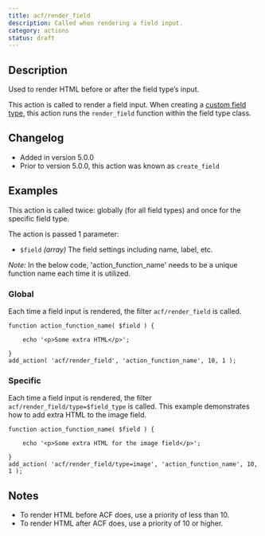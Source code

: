 ```yaml
---
title: acf/render_field
description: Called when rendering a field input.
category: actions
status: draft
---
```


## Description
Used to render HTML before or after the field type’s input.

This action is called to render a field input. When creating a [custom field type](https://www.advancedcustomfields.com/resources/tutorials/creating-a-new-field-type/), this action runs the `render_field` function within the field type class.


## Changelog
- Added in version 5.0.0
- Prior to version 5.0.0, this action was known as `create_field`

## Examples
This action is called twice: globally (for all field types) and once for the specific field type.

The action is passed 1 parameter:
- `$field` *(array)* The field settings including name, label, etc.

_Note:_ In the below code, 'action_function_name' needs to be a unique function name each time it is utilized.

### Global
Each time a field input is rendered, the filter `acf/render_field` is called.
```
function action_function_name( $field ) {

	echo '<p>Some extra HTML</p>';

}
add_action( 'acf/render_field', 'action_function_name', 10, 1 );
```

### Specific
Each time a field input is rendered, the filter `acf/render_field/type=$field_type` is called. This example demonstrates how to add extra HTML to the image field.
```
function action_function_name( $field ) {

	echo '<p>Some extra HTML for the image field</p>';

}
add_action( 'acf/render_field/type=image', 'action_function_name', 10, 1 );
```

## Notes
- To render HTML before ACF does, use a priority of less than 10.
- To render HTML after ACF does, use a priority of 10 or higher.
